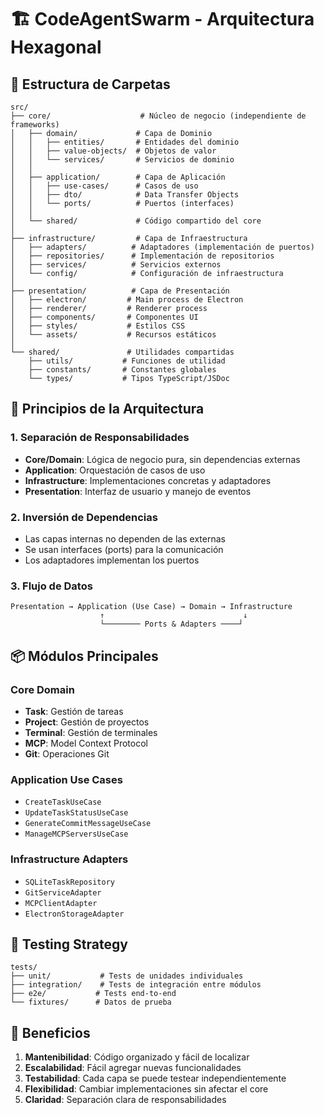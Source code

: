 # 🏗️ CodeAgentSwarm - Arquitectura Hexagonal

## 📁 Estructura de Carpetas

```
src/
├── core/                    # Núcleo de negocio (independiente de frameworks)
│   ├── domain/             # Capa de Dominio
│   │   ├── entities/       # Entidades del dominio
│   │   ├── value-objects/  # Objetos de valor
│   │   └── services/       # Servicios de dominio
│   │
│   ├── application/        # Capa de Aplicación
│   │   ├── use-cases/      # Casos de uso
│   │   ├── dto/            # Data Transfer Objects
│   │   └── ports/          # Puertos (interfaces)
│   │
│   └── shared/             # Código compartido del core
│
├── infrastructure/         # Capa de Infraestructura
│   ├── adapters/          # Adaptadores (implementación de puertos)
│   ├── repositories/      # Implementación de repositorios
│   ├── services/          # Servicios externos
│   └── config/            # Configuración de infraestructura
│
├── presentation/          # Capa de Presentación
│   ├── electron/         # Main process de Electron
│   ├── renderer/         # Renderer process
│   ├── components/       # Componentes UI
│   ├── styles/           # Estilos CSS
│   └── assets/           # Recursos estáticos
│
└── shared/               # Utilidades compartidas
    ├── utils/           # Funciones de utilidad
    ├── constants/       # Constantes globales
    └── types/           # Tipos TypeScript/JSDoc
```

## 🎯 Principios de la Arquitectura

### 1. **Separación de Responsabilidades**
- **Core/Domain**: Lógica de negocio pura, sin dependencias externas
- **Application**: Orquestación de casos de uso
- **Infrastructure**: Implementaciones concretas y adaptadores
- **Presentation**: Interfaz de usuario y manejo de eventos

### 2. **Inversión de Dependencias**
- Las capas internas no dependen de las externas
- Se usan interfaces (ports) para la comunicación
- Los adaptadores implementan los puertos

### 3. **Flujo de Datos**
```
Presentation → Application (Use Case) → Domain → Infrastructure
                    ↑                               ↓
                    └──────── Ports & Adapters ────┘
```

## 📦 Módulos Principales

### Core Domain
- **Task**: Gestión de tareas
- **Project**: Gestión de proyectos
- **Terminal**: Gestión de terminales
- **MCP**: Model Context Protocol
- **Git**: Operaciones Git

### Application Use Cases
- `CreateTaskUseCase`
- `UpdateTaskStatusUseCase`
- `GenerateCommitMessageUseCase`
- `ManageMCPServersUseCase`

### Infrastructure Adapters
- `SQLiteTaskRepository`
- `GitServiceAdapter`
- `MCPClientAdapter`
- `ElectronStorageAdapter`

## 🧪 Testing Strategy

```
tests/
├── unit/           # Tests de unidades individuales
├── integration/    # Tests de integración entre módulos
├── e2e/           # Tests end-to-end
└── fixtures/      # Datos de prueba
```

## 🚀 Beneficios

1. **Mantenibilidad**: Código organizado y fácil de localizar
2. **Escalabilidad**: Fácil agregar nuevas funcionalidades
3. **Testabilidad**: Cada capa se puede testear independientemente
4. **Flexibilidad**: Cambiar implementaciones sin afectar el core
5. **Claridad**: Separación clara de responsabilidades